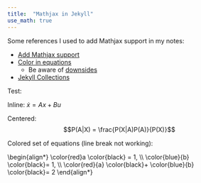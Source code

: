 ```yaml
---
title:  "Mathjax in Jekyll"
use_math: true
---
```


Some references I used to add Mathjax support in my notes: 

* [Add Mathjax support](http://haixing-hu.github.io/programming/2013/09/20/how-to-use-mathjax-in-jekyll-generated-github-pages/)
* [Color in equations](http://adereth.github.io/blog/2013/11/29/colorful-equations/)
    * Be aware of [downsides](https://math.meta.stackexchange.com/questions/4195/on-the-use-of-color-in-equations)
* [Jekyll Collections](https://jekyllrb.com/docs/collections/)

Test:

Inline: $\dot{x} = Ax+Bu$ 

Centered: 
$$P(A|X) = \frac{P(X|A)P(A)}{P(X)}$$

Colored set of equations (line break not working): 

\begin{align\*}
    \color{red}a \color{black} = 1,  \\\\
    \color{blue}{b} \color{black}= 1,  \\\\
    \color{red}{a} \color{black}+ \color{blue}{b} \color{black}= 2 
\end{align\*}